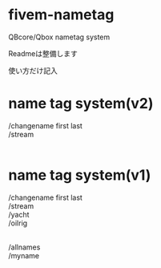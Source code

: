 # fivem-nametag
QBcore/Qbox nametag system

Readmeは整備します

使い方だけ記入<br/>
# name tag system(v2)<br/>
/changename first last<br/>
/stream<br/><br/>

# name tag system(v1)<br/>
/changename first last<br/>
/stream<br/>
/yacht<br/>
/oilrig<br/><br/>

/allnames <br/>
/myname<br/>

